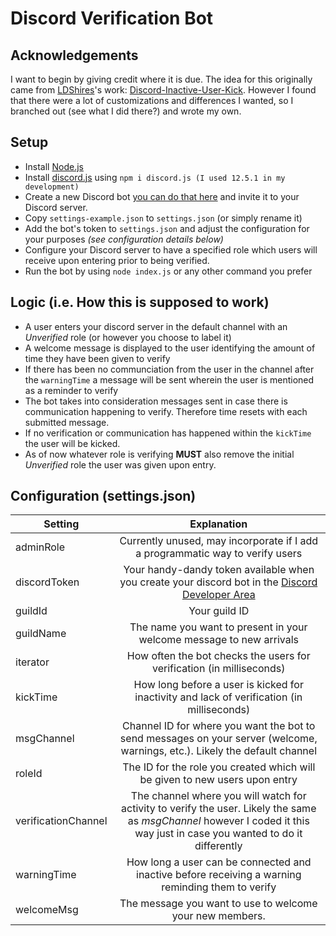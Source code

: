 # Discord Verification Bot

## Acknowledgements
I want to begin by giving credit where it is due. The idea for this originally came from [LDShires](https://github.com/Ishidres)'s work: [Discord-Inactive-User-Kick](https://github.com/Ishidres/discord-inactive-user-kick). However I found that there were a lot of customizations and differences I wanted, so I branched out (see what I did there?) and wrote my own.

## Setup
- Install [Node.js](https://nodejs.org/en/)
- Install [discord.js](https://www.npmjs.com/package/discord.js/) using `npm i discord.js (I used 12.5.1 in my development)`
- Create a new Discord bot [you can do that here](https://discordapp.com/developers/applications/) and invite it to your Discord server.
- Copy `settings-example.json` to `settings.json` (or simply rename it)
- Add the bot's token to `settings.json` and adjust the configuration for your purposes *(see configuration details below)*
- Configure your Discord server to have a specified role which users will receive upon entering prior to being verified.
- Run the bot by using `node index.js` or any other command you prefer

## Logic (i.e. How this is supposed to work)
- A user enters your discord server in the default channel with an *Unverified* role (or however you choose to label it)
- A welcome message is displayed to the user identifying the amount of time they have been given to verify
- If there has been no communciation from the user in the channel after the `warningTime` a message will be sent wherein the user is mentioned as a reminder to verify
- The bot takes into consideration messages sent in case there is communication happening to verify. Therefore time resets with each submitted message.
- If no verification or communication has happened within the `kickTime` the user will be kicked.
- As of now whatever role is verifying **MUST** also remove the initial *Unverified* role the user was given upon entry.

## Configuration (settings.json)
| Setting               | Explanation                                                                                                       |
|-----------------------|:-----------------------------------------------------------------------------------------------------------------:|           
| adminRole             | Currently unused, may incorporate if I add a programmatic way to verify users
| discordToken          | Your handy-dandy token available when you create your discord bot in the [Discord Developer Area](https://discordapp.com/developers/applications/)
| guildId               | Your guild ID
| guildName             | The name you want to present in your welcome message to new arrivals
| iterator              | How often the bot checks the users for verification (in milliseconds)
| kickTime              | How long before a user is kicked for inactivity and lack of verification (in milliseconds)
| msgChannel            | Channel ID for where you want the bot to send messages on your server (welcome, warnings, etc.). Likely the default channel
| roleId                | The ID for the role you created which will be given to new users upon entry
| verificationChannel   | The channel where you will watch for activity to verify the user. Likely the same as *msgChannel* however I coded it this way just in case you wanted to do it differently
| warningTime           | How long a user can be connected and inactive before receiving a warning reminding them to verify
| welcomeMsg            | The message you want to use to welcome your new members.
